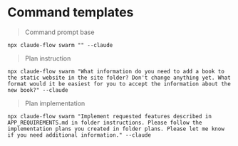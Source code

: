 # Command templates

> Command prompt base
```
npx claude-flow swarm "" --claude
```

> Plan instruction
```
npx claude-flow swarm "What information do you need to add a book to the static website in the site folder? Don't change anything yet. What format would it be easiest for you to accept the information about the new book?" --claude
```

> Plan implementation
```
npx claude-flow swarm "Implement requested features described in APP_REQUIREMENTS.md in folder instructions. Please follow the implementation plans you created in folder plans. Please let me know if you need additional information." --claude
```
